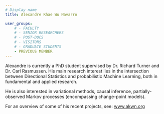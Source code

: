 ```yaml
---
# Display name
title: Alexandre Khae Wu Navarro

user_groups:
    # - FACULTY
    # - SENIOR RESEARCHERS
    # - POST-DOCS
    # - VISITORS
    # - GRADUATE STUDENTS
    - PREVIOUS MEMBER
---
```




Alexandre is currently a PhD student supervised by Dr. Richard Turner and Dr. Carl Rasmussen. His main research interest lies in the intersection between Directional Statistics and probabilistic Machine Learning, both in fundamental and applied research.

He is also interested in variational methods, causal inference, partially-observed Markov processes (encompassing change-point models).

For an overview of some of his recent projects, see: www.akwn.org